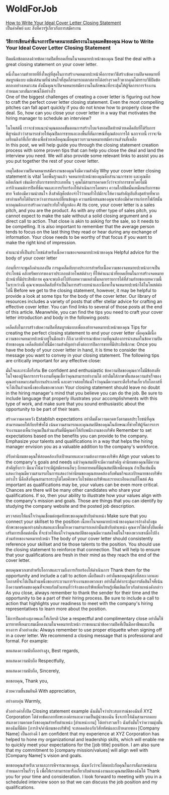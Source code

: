 # WoldForJob 
 
[How to Write Your Ideal Cover Letter Closing Statement](https://www.topresume.com/career-advice/ideal-cover-letter-closing-statement?utm_source=newsletter&utm_medium=email&utm_campaign=week_310_trnl+mgears&utm_content=original)<br>
เป็นคำศัพย์ และ สิ่งที่ควรรู้เกี่ยวกับการสมัครงาน
### วิธีการเขียนคำชี้แจงการปิดจดหมายสมัครงานในอุดมคติของคุณ How to Write Your Ideal Cover Letter Closing Statement<br>
ปิดผนึกข้อตกลงด้วยข้อความปิดที่ยอดเยี่ยมในจดหมายปะหน้าของคุณ Seal the deal with a great closing statement on your cover letter.<br>

หนึ่งในความท้าทายที่ยิ่งใหญ่ที่สุดในการสร้างจดหมายปะหน้าคือการหาวิธีสร้างข้อความปิดจดหมายที่สมบูรณ์แบบ แม้แต่สนามที่น่าสนใจที่สุดก็สามารถแตกสลายได้อย่างรวดเร็วหากคุณไม่ทราบวิธีปิดข้อตกลงอย่างเหมาะสม ดังนั้นคุณจะปิดจดหมายสมัครงานในลักษณะที่กระตุ้นให้ผู้จัดการการจ้างงานกำหนดเวลาสัมภาษณ์ได้อย่างไร<br>
One of the biggest challenges of creating a cover letter is figuring out how to craft the perfect cover letter closing statement. Even the most compelling pitches can fall apart quickly if you do not know how to properly close the deal. So, how can you close your cover letter in a way that motivates the hiring manager to schedule an interview?

ในโพสต์นี้ เราจะช่วยแนะนำคุณตลอดขั้นตอนการสร้างใบแจ้งยอดปิดท้ายด้วยเคล็ดลับที่ได้รับการพิสูจน์แล้วว่าสามารถช่วยให้คุณปิดการขายและลงพื้นที่สัมภาษณ์ที่คุณต้องการได้ นอกจากนี้ เราจะจัดเตรียมลิงก์ที่เกี่ยวข้องเพื่อช่วยเหลือคุณเมื่อคุณรวบรวมจดหมายสมัครงานส่วนที่เหลือ<br>
In this post, we will help guide you through the closing statement creation process with some proven tips that can help you close the deal and land the interview you need. We will also provide some relevant links to assist you as you put together the rest of your cover letter.

เหตุใดข้อความปิดจดหมายสมัครงานของคุณจึงมีความสำคัญ Why your cover letter closing statement is vital
โดยพื้นฐานแล้ว จดหมายปะหน้าของคุณคือสำนวนการขาย และคุณคือผลิตภัณฑ์ เช่นเดียวกับการขายประเภทอื่น ๆ คุณไม่สามารถคาดหวังว่าจะทำการขายโดยไม่มีอาร์กิวเมนต์การปิดที่ชัดเจนและการเรียกร้องให้ดำเนินการโดยตรง ความใกล้ชิดนั้นเหมือนกับการขอขาย จึงต้องมีความน่าสนใจ สิ่งสำคัญคือต้องจำไว้ว่าคนทั่วไปมักจะให้ความสำคัญกับสิ่งสุดท้ายที่พวกเขาอ่านหรือได้ยินระหว่างการแลกเปลี่ยนข้อมูล ความสนิทสนมของคุณจะต้องมีค่าควรแก่การโฟกัสนั้นหากคุณต้องการสร้างความประทับใจที่ถูกต้อง
At its core, your cover letter is a sales pitch, and you are the product. As with any other type of sales pitch, you cannot expect to make the sale without a solid closing argument and a direct call to action. That close is akin to asking for the sale, so it needs to be compelling. It is also important to remember that the average person tends to focus on the last thing they read or hear during any exchange of information. Your close needs to be worthy of that focus if you want to make the right kind of impression.

คำแนะนำที่เป็นประโยชน์สำหรับเนื้อความของจดหมายปะหน้าของคุณ Helpful advice for the body of your cover letter

ก่อนที่เราจะพูดถึงคำแถลงปิด การดูเคล็ดลับบางประการสำหรับเนื้อความของจดหมายปะหน้าอาจเป็นประโยชน์ คลังทรัพยากรของเราประกอบด้วยโพสต์ต่างๆ ที่ให้คำแนะนำที่ยอดเยี่ยมในการสร้างจดหมายปะหน้าที่มีประสิทธิภาพ คุณจะพบลิงก์ไปยังบทความเหล่านั้นหลายรายการได้ที่ส่วนท้ายของบทความนี้ ในระหว่างนี้ คุณจะพบเคล็ดลับที่จำเป็นในการสร้างบทนำและเนื้อหาในจดหมายปะหน้าได้ในโพสต์ต่อไปนี้
Before we get to the closing statement, however, it may be helpful to provide a look at some tips for the body of the cover letter. Our library of resources includes a variety of posts that offer stellar advice for crafting an effective cover letter. You can find links to several of those posts at the end of this article. Meanwhile, you can find the tips you need to craft your cover letter introduction and body in the following posts:

เคล็ดลับในการสร้างข้อความปิดที่สมบูรณ์แบบเพื่อลงท้ายจดหมายปะหน้าของคุณ Tips for creating the perfect closing statement to end your cover letter
เมื่อคุณมีเนื้อความของจดหมายปะหน้าอยู่ในมือแล้ว ก็ถึงเวลาพิจารณาข้อความที่คุณต้องการนำเสนอในข้อความปิดท้ายของคุณ เคล็ดลับต่อไปนี้มีความสำคัญอย่างยิ่งต่อการปิดการขายที่มีประสิทธิภาพ:
Once you have the body of your cover letter in hand, it is time to consider the message you want to convey in your closing statement. The following tips are critically important for any effective close:

มั่นใจและกระตือรือร้น Be confident and enthusiastic
ข้อความปิดของคุณควรไม่มีข้อสงสัยในใจของผู้จัดการการจ้างงานที่คุณเชื่อว่าคุณสามารถทำงานได้ อย่าลืมใส่ภาษาที่แสดงความสำเร็จของคุณอย่างเหมาะสมกับงานประเภทนี้ และตรวจสอบให้แน่ใจว่าคุณมีความกระตือรือร้นเกี่ยวกับโอกาสที่จะได้เป็นส่วนหนึ่งของทีมของพวกเขา
Your closing statement should leave no doubt in the hiring manager's mind that you believe you can do the job. Be sure to include language that properly illustrates your accomplishments with this type of work, and make sure that you sound enthusiastic about the opportunity to be part of their team.

สร้างความคาดหวัง Establish expectations
อย่าลืมตั้งความคาดหวังตามผลประโยชน์ที่คุณสามารถมอบให้กับบริษัทได้ เน้นความสามารถและคุณสมบัติของคุณในลักษณะที่ช่วยให้ผู้จัดการการจ้างงานมองเห็นว่าคุณเป็นส่วนเสริมที่มีคุณค่าให้กับพนักงานของบริษัท
Remember to set expectations based on the benefits you can provide to the company. Emphasize your talents and qualifications in a way that helps the hiring manager envision you as a valuable addition to the company's workforce.

ปรับค่านิยมของคุณให้สอดคล้องกับเป้าหมายและความต้องการของบริษัท Align your values to the company's goals and needs
แม้ว่าคุณสมบัติจะมีความสำคัญ ค่านิยมของคุณก็มีความสำคัญยิ่งกว่า มีแนวโน้มว่าจะมีผู้สมัครคนอื่นๆ อีกหลายคนที่มีคุณสมบัติเหมือนคุณ ถ้าเป็นเช่นนั้น แสดงว่าคุณมีความสามารถในการแสดงว่าค่านิยมของคุณสอดคล้องกับพันธกิจและเป้าหมายของบริษัทอย่างไร นี่คือสิ่งที่คุณสามารถระบุได้โดยศึกษาเว็บไซต์ของบริษัทและรายละเอียดงานที่โพสต์
As important as qualifications may be, your values can be even more critical. Chances are there will be many other candidates who share your qualifications. If so, then your ability to illustrate how your values align with the company's mission and goals. Those are things that you can identify by studying the company website and the posted job description.

ตรวจสอบให้แน่ใจว่าคุณเชื่อมต่อชุดทักษะของคุณเข้ากับตำแหน่ง Make sure that you connect your skillset to the position
เนื้อหาในจดหมายปะหน้าของคุณควรอ้างอิงถึงชุดทักษะของคุณอย่างสม่ำเสมอและเชื่อมโยงความสามารถเหล่านั้นเข้ากับตำแหน่ง คุณควรใช้คำสั่งปิดเพื่อเสริมการเชื่อมต่อนั้น ที่จะช่วยให้แน่ใจว่าคุณสมบัติของคุณมีความสดใหม่ในใจของพวกเขาเมื่อไปถึงส่วนท้ายของจดหมายปะหน้า
The body of your cover letter should consistently reference your skillset and tie those talents to the position. You should use the closing statement to reinforce that connection. That will help to ensure that your qualifications are fresh in their mind as they reach the end of the cover letter.

ขอบคุณพวกเขาสำหรับโอกาสและรวมถึงการเรียกร้องให้ดำเนินการ  Thank them for the opportunity and include a call to action
เมื่อปิดแล้ว อย่าลืมขอบคุณผู้ส่งที่สละเวลาและโอกาสที่จะได้เป็นส่วนหนึ่งของกระบวนการจ้างงานของพวกเขา อย่าลืมใส่คำกระตุ้นการตัดสินใจที่เน้นถึงความพร้อมของคุณที่จะพบกับตัวแทนที่ว่าจ้างของบริษัทเพื่อเรียนรู้เพิ่มเติมเกี่ยวกับตำแหน่งดังกล่าว
As you close, always remember to thank the sender for their time and the opportunity to be a part of their hiring process. Be sure to include a call to action that highlights your readiness to meet with the company's hiring representatives to learn more about the position.

ใช้การปิดอย่างสุภาพและให้เกียรติ Use a respectful and complimentary close
อย่าลืมใช้มารยาทที่เหมาะสมเมื่อลงนามในจดหมายปะหน้า เราขอแนะนำข้อความปิดที่เป็นมืออาชีพและเป็นทางการ ตัวอย่างเช่น: Always remember to use proper etiquette when signing off in a cover letter. We recommend a closing message that is professional and formal. For example:

ขอแสดงความนับถืออย่างสูง, Best regards,

ขอแสดงความนับถือ  Respectfully,

ขอแสดงความนับถือ,  Sincerely,

ขอขอบคุณ, Thank you, 

ด้วยความชื่นชมยินดี  With appreciation,

อย่างอบอุ่น  Warmly,

ตัวอย่างคำสั่งปิด Closing statement example
ฉันมั่นใจว่าประสบการณ์ของฉันที่ XYZ Corporation ได้ช่วยขัดเกลาทักษะองค์กรและความเป็นผู้นำของฉัน ซึ่งจะทำให้ฉันสามารถตอบสนองความคาดหวังของคุณสำหรับตำแหน่ง [ตำแหน่งงาน] ได้อย่างรวดเร็ว ฉันยังมั่นใจว่าความมุ่งมั่นของฉันที่มีต่อ [ภารกิจ/ค่านิยมของบริษัท] จะสอดคล้องกับวิสัยทัศน์และเป้าหมายของ [Company Name] เป็นอย่างดี
I am confident that my experience at XYZ Corporation has helped to hone my organizational and leadership skills, which will enable me to quickly meet your expectations for the [job title] position. I am also sure that my commitment to [company mission/values] will align well with [Company Name]'s vision and goals.

ขอขอบคุณสำหรับเวลาและการพิจารณาของคุณ. ฉันหวังว่าจะได้พบปะกับคุณในการสัมภาษณ์ตามกำหนดการในเร็วๆ นี้ เพื่อให้เราสามารถหารือเกี่ยวกับตำแหน่งงานและคุณสมบัติของฉันได้
Thank you for your time and consideration. I look forward to meeting with you in a scheduled interview soon so that we can discuss the job position and my qualifications.

